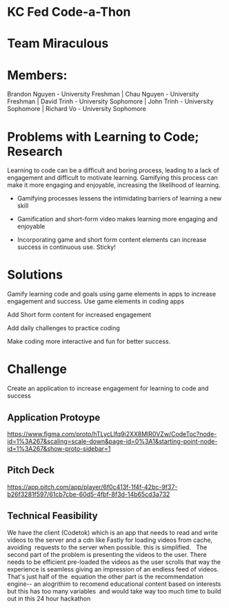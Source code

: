 # KC Fed Code-a-Thon
# Team Miraculous
# Members:
Brandon Nguyen - University Freshman | Chau Nguyen - University Freshman | David Trinh - University Sophomore | John Trinh - University Sophomore |
Richard Vo - University Sophomore
# Problems with Learning to Code; Research 
Learning to code can be a difficult and boring process, leading to a lack of engagement and difficult to motivate learning.
Gamifying this process can make it more engaging and enjoyable, increasing the likelihood of learning.

- Gamifying processes lessens the intimidating barriers of learning a new skill

- Gamification and short-form video makes learning more engaging and enjoyable

- Incorporating game and short form content elements can increase success in continuous use. Sticky!

# Solutions
Gamify learning code and goals using game elements in apps to increase engagement and success.
Use game elements in coding apps

Add Short form content for increased engagement

Add daily challenges to practice coding

Make coding more interactive and fun for better success.

# Challenge
Create an application to increase engagement for learning to code and success

## Application Protoype
https://www.figma.com/proto/hTLycLlfq9i2XX8MlR0VZw/CodeToc?node-id=1%3A267&scaling=scale-down&page-id=0%3A1&starting-point-node-id=1%3A267&show-proto-sidebar=1

## Pitch Deck
https://app.pitch.com/app/player/6f0c413f-1f4f-42bc-9f37-b26f3281f597/61cb7cbe-60d5-4fbf-8f3d-14b65cd3a732

## Technical Feasibility
We have the client (Codetok) which is an app that needs to read and write videos to the server and a cdn like Fastly for loading videos from cache, avoiding  requests to the server when possible.  this is simplified.   The second part of the problem is presenting the videos to the user. There needs to be efficient pre-loaded the videos as the user scrolls that way the experience
 is seamless giving an impression of an endless feed of videos. That's just half of the  equation the other part is the recommendation engine-- an alogrithim to recomend educational content based on interests but this has too many variables  and would take way too much time to build out in this 24 hour hackathon
 
